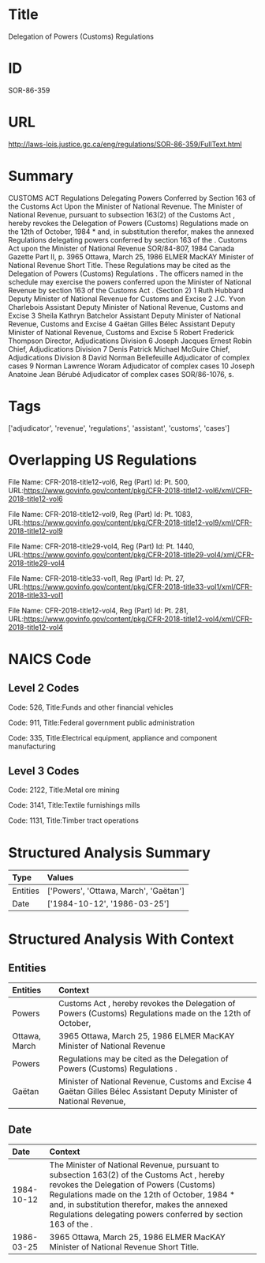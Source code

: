 # Title
Delegation of Powers (Customs) Regulations


# ID
SOR-86-359

# URL
http://laws-lois.justice.gc.ca/eng/regulations/SOR-86-359/FullText.html


# Summary
CUSTOMS ACT Regulations Delegating Powers Conferred by Section 163 of the Customs Act Upon the Minister of National Revenue.
The Minister of National Revenue, pursuant to subsection 163(2) of the  Customs Act , hereby revokes the  Delegation of Powers (Customs) Regulations  made on the 12th of October, 1984 *  and, in substitution therefor, makes the annexed  Regulations delegating powers conferred by section 163 of the  .
Customs Act  upon the Minister of National Revenue SOR/84-807, 1984  Canada Gazette  Part II, p.
3965 Ottawa, March 25, 1986 ELMER MacKAY Minister of National Revenue Short Title.
These Regulations may be cited as the  Delegation of Powers (Customs) Regulations .
The officers named in the schedule may exercise the powers conferred upon the Minister of National Revenue by section 163 of the  Customs Act .
(Section 2) 1 Ruth Hubbard Deputy Minister of National Revenue for Customs and Excise 2 J.C. Yvon Charlebois Assistant Deputy Minister of National Revenue, Customs and Excise 3 Sheila Kathryn Batchelor Assistant Deputy Minister of National Revenue, Customs and Excise 4 Gaëtan Gilles Bélec Assistant Deputy Minister of National Revenue, Customs and Excise 5 Robert Frederick Thompson Director, Adjudications Division 6 Joseph Jacques Ernest Robin Chief, Adjudications Division 7 Denis Patrick Michael McGuire Chief, Adjudications Division 8 David Norman Bellefeuille Adjudicator of complex cases 9 Norman Lawrence Woram Adjudicator of complex cases 10 Joseph Anatoine Jean Bérubé Adjudicator of complex cases SOR/86-1076, s.


# Tags
['adjudicator', 'revenue', 'regulations', 'assistant', 'customs', 'cases']


# Overlapping US Regulations
File Name: CFR-2018-title12-vol6, Reg (Part) Id: Pt. 500, URL:https://www.govinfo.gov/content/pkg/CFR-2018-title12-vol6/xml/CFR-2018-title12-vol6

File Name: CFR-2018-title12-vol9, Reg (Part) Id: Pt. 1083, URL:https://www.govinfo.gov/content/pkg/CFR-2018-title12-vol9/xml/CFR-2018-title12-vol9

File Name: CFR-2018-title29-vol4, Reg (Part) Id: Pt. 1440, URL:https://www.govinfo.gov/content/pkg/CFR-2018-title29-vol4/xml/CFR-2018-title29-vol4

File Name: CFR-2018-title33-vol1, Reg (Part) Id: Pt. 27, URL:https://www.govinfo.gov/content/pkg/CFR-2018-title33-vol1/xml/CFR-2018-title33-vol1

File Name: CFR-2018-title12-vol4, Reg (Part) Id: Pt. 281, URL:https://www.govinfo.gov/content/pkg/CFR-2018-title12-vol4/xml/CFR-2018-title12-vol4




# NAICS Code
## Level 2 Codes
Code: 526, Title:Funds and other financial vehicles

Code: 911, Title:Federal government public administration

Code: 335, Title:Electrical equipment, appliance and component manufacturing




## Level 3 Codes
Code: 2122, Title:Metal ore mining

Code: 3141, Title:Textile furnishings mills

Code: 1131, Title:Timber tract operations







# Structured Analysis Summary
| Type     | Values                                |
|:---------|:--------------------------------------|
| Entities | ['Powers', 'Ottawa, March', 'Gaëtan'] |
| Date     | ['1984-10-12', '1986-03-25']          |


# Structured Analysis With Context
 


## Entities
| Entities      | Context                                                                                                               |
|:--------------|:----------------------------------------------------------------------------------------------------------------------|
| Powers        | Customs Act , hereby revokes the Delegation of Powers (Customs) Regulations made on the 12th of October,              |
| Ottawa, March | 3965  Ottawa, March 25, 1986 ELMER MacKAY Minister of National Revenue                                                |
| Powers        | Regulations may be cited as the Delegation of Powers  (Customs) Regulations .                                         |
| Gaëtan        | Minister of National Revenue, Customs and Excise 4 Gaëtan Gilles Bélec Assistant Deputy Minister of National Revenue, |


## Date
| Date       | Context                                                                                                                                                                                                                                                                                                       |
|:-----------|:--------------------------------------------------------------------------------------------------------------------------------------------------------------------------------------------------------------------------------------------------------------------------------------------------------------|
| 1984-10-12 | The Minister of National Revenue, pursuant to subsection 163(2) of the  Customs Act , hereby revokes the  Delegation of Powers (Customs) Regulations  made on the 12th of October, 1984 *  and, in substitution therefor, makes the annexed  Regulations delegating powers conferred by section 163 of the  . |
| 1986-03-25 | 3965 Ottawa, March 25, 1986 ELMER MacKAY Minister of National Revenue Short Title.                                                                                                                                                                                                                            |


